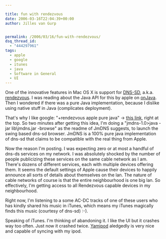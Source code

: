 ```yaml
---

title: fun with rendezvous
date: 2006-03-16T22:04:39+00:00
author: Jilles van Gurp


permalink: /2006/03/16/fun-with-rendezvous/
dsq_thread_id:
  - "444297961"
tags:
  - apple
  - google
  - itunes
  - java
  - Software in General
  - UI
---
```

One of the innovative features in Mac OS X is support for [DNS-SD](http://www.zeroconf.org/), a.k.a. [rendezvous](http://www.apple.com/pr/library/2002/sep/25rendezvous.html). I was reading about the Java API for this by apple on [onJava](http://www.onjava.com/pub/a/onjava/excerpt/bonjour_ch08/index.html?CMP=OTC-FP2116136014&ATT=Zero+Configuration+Networking:+Using+the+Java+APIs+Part+1). Then I wondered if there was a pure Java implementation, because I dislike using native stuff in Java (complicates deployment).

That's why I like google: "+rendezvous apple pure java" -> [this link](http://jmdns.sourceforge.net/), right at the top. So two minutes after getting this idea, I'm doing a "jmdns-1.0>java -jar lib\jmdns.jar -browse" as the readme of JmDNS suggests, to launch the swing based dns-sd browser. JmDNS is a 100% pure java implementation of dns-sd that claims to be compatible with the real thing from Apple.

Now the reason I'm posting. I was expecting zero or at most a handful of dns-ds services on my network. I was absolutely shocked by the number of people publicizing these services on the same cable network as I am. There's dozens of different services, each with multiple devices offering them. It seems the default settings of Apple cause their devices to happily announce all sorts of details about themselves on the lan. The nature of cable networks of course is that the entire neighbourhood is one big lan. So effectively, I'm getting access to all Rendezvous capable devices in my neighbourhood.

Right now, I'm listening to a some AC-DC tracks of one of these users who has kindly shared his music in iTunes, which means my iTunes magically finds this music (courtesy of dns-sd) :-).

Speaking of iTunes. I'm thinking of abandoning it. I like the UI but it crashes way too often. Just now it crashed twice. [Yamipod](http://www.yamipod.com) aledgedly is very nice and capable of syncing with my ipod.